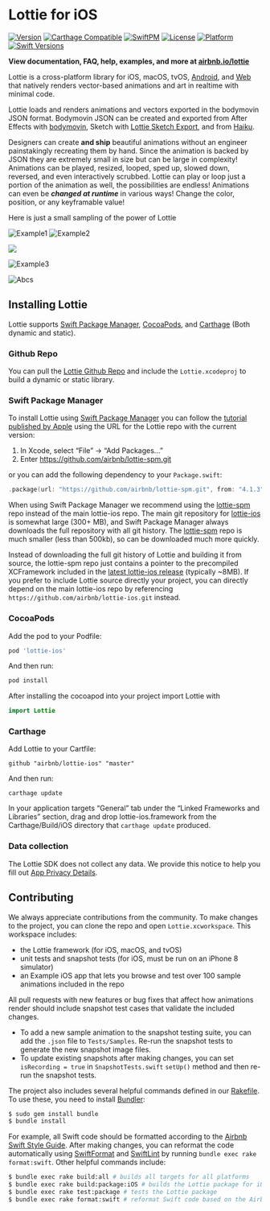# Lottie for iOS
 [![Version](https://img.shields.io/cocoapods/v/lottie-ios.svg?style=flat)](https://cocoapods.org/pods/lottie-ios) [![Carthage Compatible](https://img.shields.io/badge/Carthage-compatible-4BC51D.svg?style=flat)](https://github.com/Carthage/Carthage) [![SwiftPM](https://img.shields.io/badge/SPM-supported-DE5C43.svg?style=flat)](https://swift.org/package-manager/) [![License](https://img.shields.io/cocoapods/l/lottie-ios.svg?style=flat)](https://cocoapods.org/pods/lottie-ios) [![Platform](https://img.shields.io/endpoint?url=https%3A%2F%2Fswiftpackageindex.com%2Fapi%2Fpackages%2Fairbnb%2Flottie-ios%2Fbadge%3Ftype%3Dplatforms)](https://swiftpackageindex.com/airbnb/lottie-ios) [![Swift Versions](https://img.shields.io/endpoint?url=https%3A%2F%2Fswiftpackageindex.com%2Fapi%2Fpackages%2Fairbnb%2Flottie-ios%2Fbadge%3Ftype%3Dswift-versions)](https://swiftpackageindex.com/airbnb/lottie-ios)

**View documentation, FAQ, help, examples, and more at [airbnb.io/lottie](https://airbnb.io/lottie/)**

Lottie is a cross-platform library for iOS, macOS, tvOS, [Android](https://github.com/airbnb/lottie-android), and [Web](https://github.com/airbnb/lottie-web) that natively renders vector-based animations and art in realtime with minimal code.

Lottie loads and renders animations and vectors exported in the bodymovin JSON format. Bodymovin JSON can be created and exported from After Effects with [bodymovin](https://github.com/bodymovin/bodymovin), Sketch with [Lottie Sketch Export](https://github.com/buba447/Lottie-Sketch-Export), and from [Haiku](https://www.haiku.ai).

Designers can create **and ship** beautiful animations without an engineer painstakingly recreating them by hand.
Since the animation is backed by JSON they are extremely small in size but can be large in complexity!
Animations can be played, resized, looped, sped up, slowed down, reversed, and even interactively scrubbed.
Lottie can play or loop just a portion of the animation as well, the possibilities are endless!
Animations can even be ***changed at runtime*** in various ways! Change the color, position, or any keyframable value!

Here is just a small sampling of the power of Lottie

![Example1](_Gifs/Examples1.gif)
![Example2](_Gifs/Examples2.gif)

<img src="_Gifs/Community 2_3.gif" />

![Example3](_Gifs/Examples3.gif)

![Abcs](_Gifs/Examples4.gif)

## Installing Lottie
Lottie supports [Swift Package Manager](https://www.swift.org/package-manager/), [CocoaPods](https://cocoapods.org/), and [Carthage](https://github.com/Carthage/Carthage) (Both dynamic and static).

### Github Repo

You can pull the [Lottie Github Repo](https://github.com/airbnb/lottie-ios/) and include the `Lottie.xcodeproj` to build a dynamic or static library.

### Swift Package Manager

To install Lottie using [Swift Package Manager](https://github.com/apple/swift-package-manager) you can follow the [tutorial published by Apple](https://developer.apple.com/documentation/xcode/adding_package_dependencies_to_your_app) using the URL for the Lottie repo with the current version:

1. In Xcode, select “File” → “Add Packages...”
1. Enter https://github.com/airbnb/lottie-spm.git

or you can add the following dependency to your `Package.swift`:

```swift
.package(url: "https://github.com/airbnb/lottie-spm.git", from: "4.1.3")
```

When using Swift Package Manager we recommend using the [lottie-spm](https://github.com/airbnb/lottie-spm) repo instead of the main lottie-ios repo.  The main git repository for [lottie-ios](https://github.com/airbnb/lottie-ios) is somewhat large (300+ MB), and Swift Package Manager always downloads the full repository with all git history. The [lottie-spm](https://github.com/airbnb/lottie-spm) repo is much smaller (less than 500kb), so can be downloaded much more quickly. 

Instead of downloading the full git history of Lottie and building it from source, the lottie-spm repo just contains a pointer to the precompiled XCFramework included in the [latest lottie-ios release](https://github.com/airbnb/lottie-ios/releases/latest) (typically ~8MB). If you prefer to include Lottie source directly your project, you can directly depend on the main lottie-ios repo by referencing `https://github.com/airbnb/lottie-ios.git` instead.

### CocoaPods
Add the pod to your Podfile:
```ruby
pod 'lottie-ios'
```

And then run:
```ruby
pod install
```
After installing the cocoapod into your project import Lottie with
```swift
import Lottie
```

### Carthage
Add Lottie to your Cartfile:
```
github "airbnb/lottie-ios" "master"
```

And then run:
```
carthage update
```
In your application targets “General” tab under the “Linked Frameworks and Libraries” section, drag and drop lottie-ios.framework from the Carthage/Build/iOS directory that `carthage update` produced.

### Data collection

The Lottie SDK does not collect any data. We provide this notice to help you fill out [App Privacy Details](https://developer.apple.com/app-store/app-privacy-details/).

## Contributing

We always appreciate contributions from the community. To make changes to the project, you can clone the repo and open `Lottie.xcworkspace`. This workspace includes:
 - the Lottie framework (for iOS, macOS, and tvOS)
 - unit tests and snapshot tests (for iOS, must be run on an iPhone 8 simulator)
 - an Example iOS app that lets you browse and test over 100 sample animations included in the repo

All pull requests with new features or bug fixes that affect how animations render should include snapshot test cases that validate the included changes. 
  - To add a new sample animation to the snapshot testing suite, you can add the `.json` file to `Tests/Samples`. Re-run the snapshot tests to generate the new snapshot image files.
  - To update existing snapshots after making changes, you can set `isRecording = true` in `SnapshotTests.swift` `setUp()` method and then re-run the snapshot tests.

The project also includes several helpful commands defined in our [Rakefile](https://github.com/airbnb/lottie-ios/blob/master/Rakefile). To use these, you need to install [Bundler](https://bundler.io/):

```bash
$ sudo gem install bundle
$ bundle install
```

For example, all Swift code should be formatted according to the [Airbnb Swift Style Guide](https://github.com/airbnb/swift). After making changes, you can reformat the code automatically using [SwiftFormat](https://github.com/nicklockwood/SwiftFormat) and [SwiftLint](https://github.com/realm/SwiftLint) by running `bundle exec rake format:swift`. Other helpful commands include:

```bash
$ bundle exec rake build:all # builds all targets for all platforms
$ bundle exec rake build:package:iOS # builds the Lottie package for iOS
$ bundle exec rake test:package # tests the Lottie package
$ bundle exec rake format:swift # reformat Swift code based on the Airbnb Swift Style Guide
```
